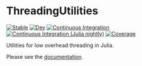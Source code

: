 # ThreadingUtilities

[![Stable](https://img.shields.io/badge/docs-stable-blue.svg)](https://chriselrod.github.io/ThreadingUtilities.jl/stable)
[![Dev](https://img.shields.io/badge/docs-dev-blue.svg)](https://chriselrod.github.io/ThreadingUtilities.jl/dev)
[![Continuous Integration](https://github.com/chriselrod/ThreadingUtilities.jl/workflows/CI/badge.svg)](https://github.com/chriselrod/ThreadingUtilities.jl/actions?query=workflow%3ACI)
[![Continuous Integration (Julia nightly)](https://github.com/chriselrod/ThreadingUtilities.jl/workflows/CI%20(Julia%20nightly)/badge.svg)](https://github.com/chriselrod/ThreadingUtilities.jl/actions?query=workflow%3A%22CI+%28Julia+nightly%29%22)
[![Coverage](https://codecov.io/gh/chriselrod/ThreadingUtilities.jl/branch/master/graph/badge.svg)](https://codecov.io/gh/chriselrod/ThreadingUtilities.jl)

Utilities for low overhead threading in Julia.

Please see the [documentation](https://chriselrod.github.io/ThreadingUtilities.jl/stable).
